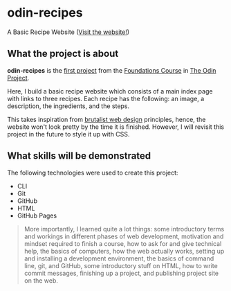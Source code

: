 # odin-recipes
A Basic Recipe Website ([Visit the website!](https://mitrohgr.github.io/odin-recipes/))

## What the project is about

**odin-recipes** is the [first project](https://www.theodinproject.com/lessons/foundations-recipes) from the [Foundations Course](https://www.theodinproject.com/paths/foundations/courses/foundations) in [The Odin Project](https://www.theodinproject.com/about).

Here, I build a basic recipe website which consists of a main index page with links to three recipes. Each recipe has the following: an image, a description, the ingredients, and the steps.

This takes inspiration from [brutalist web design](https://brutalistwebsites.com/) principles, hence, the website won't look pretty by the time it is finished. However, I will revisit this project in the future to style it up with CSS.

## What skills will be demonstrated

The following technologies were used to create this project:
+ CLI
+ Git
+ GitHub
+ HTML
+ GitHub Pages

> More importantly, I learned quite a lot things: some introductory terms and workings in different phases of web development, motivation and mindset required to finish a course, how to ask for and give technical help, the basics of computers, how the web actually works, setting up and installing a development environment, the basics of command line, git, and GitHub, some introductory stuff on HTML, how to write commit messages, finishing up a project, and publishing project site on the web.
